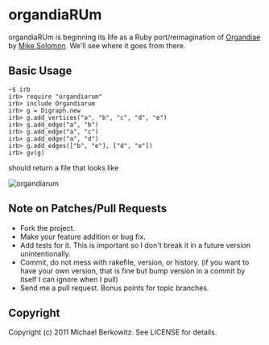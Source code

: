 # organdiaRUm

organdiaRUm is beginning its life as a Ruby port/reimagination of [Organdiae][organdiae] by [Mike Solomon][apollinemike].
We'll see where it goes from there.

## Basic Usage

    ~$ irb
    irb> require "organdiarum"
    irb> include Organdiarum
    irb> g = Digraph.new
    irb> g.add_vertices("a", "b", "c", "d", "e")
    irb> g.add_edge("a", "b")
    irb> g.add_edge("a", "c")
    irb> g.add_edge("a", "d")
    irb> g.add_edges(["b", "e"], ["d", "e"])
    irb> gv(g)

should return a file that looks like

![organdiarum](http://www.songsaboutsnow.com/organdiarum.png "organdiarum.png")

## Note on Patches/Pull Requests

* Fork the project.
* Make your feature addition or bug fix.
* Add tests for it. This is important so I don't break it in a
  future version unintentionally.
* Commit, do not mess with rakefile, version, or history.
  (if you want to have your own version, that is fine but bump version in a commit by itself I can ignore when I pull)
* Send me a pull request. Bonus points for topic branches.

## Copyright

Copyright (c) 2011 Michael Berkowitz. See LICENSE for details.

[organdiae]: http://www.organdiae.com "Organdiae"
[apollinemike]: http://www.apollinemike.com "Mike Solomon"
